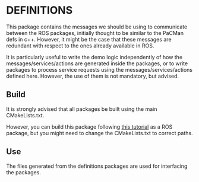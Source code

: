 DEFINITIONS
===========

This package contains the messages we should be using to communicate between the ROS packages, initially thought to be similar to the PaCMan defs in c++. However, it might be the case that these messages are redundant with respect to the ones already available in ROS.

It is particularly useful to write the demo logic independently of how the messages/services/actions are generated inside the packages, or to write packages to process service requests using the messages/services/actions defined here. However, the use of them is not mandatory, but advised.

Build
-----

It is strongly advised that all packages be built using the main CMakeLists.txt.

However, you can build this package following [this tutorial](http://wiki.ros.org/ROS/Tutorials/BuildingPackages) as a ROS package, but you might need to change the CMakeLists.txt to correct paths.

Use
---

The files generated from the definitions packages are used for interfacing the packages. 